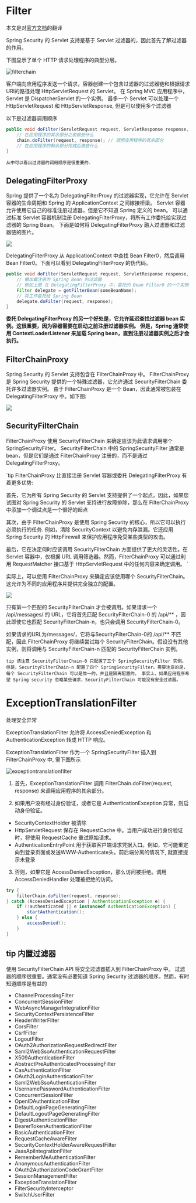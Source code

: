 # Filter

本文是对[官方文档](https://docs.spring.io/spring-security/site/docs/current/reference/html5/#servlet-architecture)的翻译

Spring Security 的 Servlet 支持是基于 Servlet 过滤器的，因此首先了解过滤器的作用。

下图显示了单个 HTTP 请求处理程序的典型分层。

![filterchain](./pic/filterchain.png)

客户端向应用程序发送一个请求，容器创建一个包含过滤器的过滤器链和根据请求URI的路径处理 HttpServletRequest 的 Servlet。
在 Spring MVC 应用程序中，Servlet 是 DispatcherServlet 的一个实例。
最多一个 Servlet 可以处理一个 HttpServletRequest 和 HttpServletResponse, 但是可以使用多个过滤器

以下是过滤器调用顺序

```java
public void doFilter(ServletRequest request, ServletResponse response, FilterChain chain) {
    // 在应用程序的其余部分之前做些什么
    chain.doFilter(request, response); // 调用应用程序的其余部分
    // 在应用程序的剩余部分完成后做些什么
}
```

`从中可以看出过滤器的调用顺序是很重要的.`


## DelegatingFilterProxy

Spring 提供了一个名为 DelegatingFilterProxy 的过滤器实现，它允许在 Servlet 容器的生命周期和 Spring 的 ApplicationContext 之间嫁接桥梁。
Servlet 容器允许使用它自己的标准注册过滤器，但是它不知道 Spring 定义的 bean。
可以通过标准 Servlet 容器机制注册 DelegatingFilterProxy，将所有工作委托给实现过滤器的 Spring Bean。
下面是如何将 DelegatingFilterProxy 融入过滤器和过滤器链的图片。

![](./pic/delegatingfilterproxy.png)

DelegatingFilterProxy 从 ApplicationContext 中查找 Bean Filter0，然后调用 Bean Filter0。下面可以看到 DelegatingFilterProxy 的伪代码。

```java
public void doFilter(ServletRequest request, ServletResponse response, FilterChain chain) {
    // 懒加载注册为 Spring Bean 的过滤器
    // 例如上图 在 DelegatingFilterProxy 中，委托的 Bean Filter0 的一个实例
    Filter delegate = getFilterBean(someBeanName);
    // 将工作委托给 Spring Bean
    delegate.doFilter(request, response);
}
```

**委托 DelegatingFilterProxy 的另一个好处是，它允许延迟查找过滤器 bean 实例。这很重要，因为容器需要在启动之前注册过滤器实例。
但是，Spring 通常使用 ContextLoaderListener 来加载 Spring bean，直到注册过滤器实例之后才会执行。**


## FilterChainProxy

Spring Security 的 Servlet 支持包含在 FilterChainProxy 中。
FilterChainProxy 是 Spring Security 提供的一个特殊过滤器，它允许通过 SecurityFilterChain 委托许多过滤器实例。
由于 FilterChainProxy 是一个 Bean，因此通常被包装在 DelegatingFilterProxy 中。如下图:

![](./pic/filterchainproxy.png)

## SecurityFilterChain

FilterChainProxy 使用 SecurityFilterChain 来确定应该为此请求调用哪个 SpringSecurityFilter。
SecurityFilterChain 中的 SpringSecurityFilter 通常是 bean，但是它们是通过 FilterChainProxy 注册的，而不是通过 DelegatingFilterProxy。

`tip FilterChainProxy 比直接注册 Servlet 容器或委托 DelegatingFilterProxy 有着更多优势:

首先，它为所有 Spring Security 的 Servlet 支持提供了一个起点。因此，如果您试图对 Spring Security 的 Servlet 支持进行故障排除，那么在 FilterChainProxy 中添加一个调试点是一个很好的起点

其次，由于 FilterChainProxy 是使用 Spring Security 的核心，所以它可以执行必须执行的任务. 例如，清除 SecurityContext 以避免内存泄漏。它还应用 Spring Security 的 HttpFirewall 来保护应用程序免受某些类型的攻击。

最后，它在决定何时应该调用 SecurityFilterChain 方面提供了更大的灵活性。在 Servlet 容器中，仅根据 URL 调用筛选器。然而，FilterChainProxy 可以通过利用 RequestMatcher 接口基于 HttpServletRequest 中的任何内容来确定调用。
`

实际上，可以使用 FilterChainProxy 来确定应该使用哪个 SecurityFilterChain。这允许为不同的应用程序片提供完全独立的配置。

![](./pic/multi-securityfilterchain.png)

只有第一个匹配的 SecurityFilterChain 才会被调用。如果请求一个 /api/messages/ 的 URL，它将首先匹配 SecurityFilterChain-0 的 /api/** ，因此即使它也匹配 SecurityFilterChain-n，也只会调用 SecurityFilterChain-0。

如果请求的URL为/messages/，它将与SecurityFilterChain-0的 /api/** 不匹配，因此 FilterChainProxy 将继续尝试每个 SecurityFilterChain。假设没有其他实例，则将调用与 SecurityFilterChain-n 匹配的 SecurityFilterChain 实例。

`tip 请注意
SecurityFilterChain-0 只配置了三个 SpringSecurityFilter 实例。但是，SecurityFilterChain-n 配置了四个 SpringSecurityFilter。需要注意的是，每个 SecurityFilterChain 可以是惟一的，并且是隔离配置的。
事实上，如果应用程序希望 Spring security 忽略某些请求，SecurityFilterChain 可能没有安全过滤器。
`

# ExceptionTranslationFilter

处理安全异常

ExceptionTranslationFilter 允许将 AccessDeniedException 和 AuthenticationException 转成 HTTP 响应。

ExceptionTranslationFilter 作为一个 SpringSecurityFilter 插入到 FilterChainProxy 中, 需下图所示

![exceptiontranslationfilter](./pic/exceptiontranslationfilter.png)

1. 首先，ExceptionTranslationFilter 调用 FilterChain.doFilter(request, response) 来调用应用程序的其余部分。

2. 如果用户没有经过身份验证，或者它是 AuthenticationException 异常，则启动身份验证。

- SecurityContextHolder 被清除
- HttpServletRequest 保存在 RequestCache 中。当用户成功进行身份验证时，将使用 RequestCache 重试原始请求。
- AuthenticationEntryPoint 用于获取客户端请求凭据入口。例如，它可能重定向到登录页面或发送WWW-Authenticate头。前后端分离的情况下, 就直接提示未登录

3. 否则，如果它是 AccessDeniedException，那么访问被拒绝。调用 AccessDeniedHandler 处理被拒绝的访问。

```java
try {
    filterChain.doFilter(request, response); 
} catch (AccessDeniedException | AuthenticationException e) {
    if (!authenticated || e instanceof AuthenticationException) {
        startAuthentication(); 
    } else {
        accessDenied(); 
    }
}
```

## tip 内置过滤器

使用 SecurityFilterChain API 将安全过滤器插入到 FilterChainProxy 中。
过滤器的顺序很重要。通常没有必要知道 Spring Security 过滤器的顺序。然而，有时知道顺序是有益的

- ChannelProcessingFilter
- ConcurrentSessionFilter
- WebAsyncManagerIntegrationFilter
- SecurityContextPersistenceFilter
- HeaderWriterFilter
- CorsFilter
- CsrfFilter
- LogoutFilter
- OAuth2AuthorizationRequestRedirectFilter
- Saml2WebSsoAuthenticationRequestFilter
- X509AuthenticationFilter
- AbstractPreAuthenticatedProcessingFilter
- CasAuthenticationFilter
- OAuth2LoginAuthenticationFilter
- Saml2WebSsoAuthenticationFilter
- UsernamePasswordAuthenticationFilter
- ConcurrentSessionFilter
- OpenIDAuthenticationFilter
- DefaultLoginPageGeneratingFilter
- DefaultLogoutPageGeneratingFilter
- DigestAuthenticationFilter
- BearerTokenAuthenticationFilter
- BasicAuthenticationFilter
- RequestCacheAwareFilter
- SecurityContextHolderAwareRequestFilter
- JaasApiIntegrationFilter
- RememberMeAuthenticationFilter
- AnonymousAuthenticationFilter
- OAuth2AuthorizationCodeGrantFilter
- SessionManagementFilter
- ExceptionTranslationFilter
- FilterSecurityInterceptor
- SwitchUserFilter
